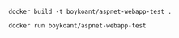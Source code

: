 ```
docker build -t boykoant/aspnet-webapp-test .
```

```
docker run boykoant/aspnet-webapp-test
```